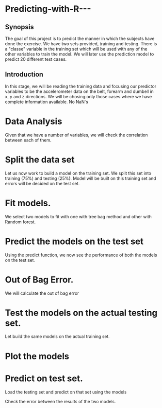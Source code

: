 # Predicting-with-R---

## Synopsis
The goal of this project is to predict the manner in which the subjects have done the exercise. We have two sets provided, training and testing. There is a "classe" variable in the training set which will be used with any of the other variables to train the model. We will later use the prediction model to predict 20 different test cases.

## Introduction
In this stage, we will be reading the training data and focusing our predictor variables to be the accelerometer data on the belt, forearm and dumbell in x, y and z directions. We will be chosing only those cases where we have complete information available. No NaN's 

# Data Analysis
Given that we have a number of variables, we will check the correlation between each of them. 

# Split the data set 
Let us now work to build a model on the training set. We split this set into training (75%) and testing (25%). Model will be built on this training set and errors will be decided on the test set. 

# Fit models.
We select two models to fit with one with tree bag method and other with Random forest. 


# Predict the models on the test set 
Using the predict function, we now see the performance of both the models on the test set. 

# Out of Bag Error.
We will calculate the out of bag error

# Test the models on the actual testing set. 

Let build the same models on the actual training set. 

# Plot the models

# Predict on test set. 

Load the testing set and predict on that set using the models

Check the error between the results of the two models. 


